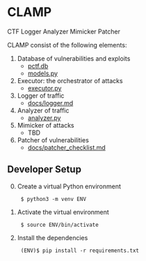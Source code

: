 # CLAMP
CTF Logger Analyzer Mimicker Patcher

CLAMP consist of the following elements:

1. Database of vulnerabilities and exploits
	- [pctf.db](data/pctf.db)
	- [models.py](models.py)
2. Executor: the orchestrator of attacks
	- [executor.py](executor.py)
3. Logger of traffic
	- [docs/logger.md](docs/logger.md)
4. Analyzer of traffic
	- [analyzer.py](analyzer.py)
5. Mimicker of attacks
	- TBD
6. Patcher of vulnerabilities
	- [docs/patcher_checklist.md](docs/patcher_checklist.md)


## Developer Setup

0. Create a virtual Python environment

		$ python3 -m venv ENV

1. Activate the virtual environment

		$ source ENV/bin/activate

2. Install the dependencies

		(ENV)$ pip install -r requirements.txt


